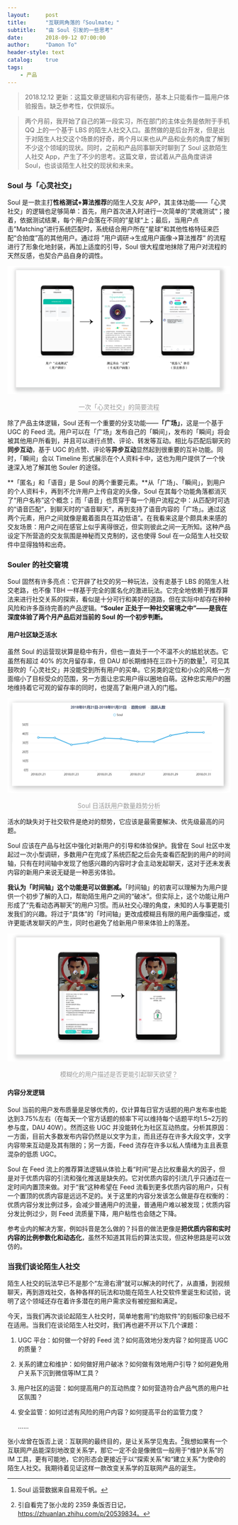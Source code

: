 ```yaml
---
layout:     post
title:      "互联网角落的「Soulmate」"
subtitle:   "由 Soul 引发的一些思考"
date:       2018-09-12 07:00:00
author:     "Damon To"
header-style: text
catalog:    true
tags:
    - 产品
---
```


> 2018.12.12 更新：这篇文章逻辑和内容有硬伤，基本上只能看作一篇用户体验报告。缺乏参考性，仅供娱乐。

> 两个月前，我开始了自己的第一段实习，所在部门的主体业务是依附于手机 QQ 上的一个基于 LBS 的陌生人社交入口。虽然做的是后台开发，但是出于对陌生人社交这个场景的好奇，两个月以来也从产品和业务的角度了解到不少这个领域的现状。同时，之前和产品同事聊天时聊到了 Soul 这款陌生人社交 App，产生了不少的思考。这篇文章，尝试着从产品角度讲讲 Soul，也谈谈陌生人社交的现状和未来。

### Soul 与「心灵社交」

Soul 是一款主打**性格测试+算法推荐**的陌生人交友 APP，其主体功能——「心灵社交」的逻辑也足够简单：首先，用户首次进入时进行一次简单的”灵魂测试“；接着，依据测试结果，每个用户会落在不同的”星球“上；最后，当用户点击”Matching“进行系统匹配时，系统结合用户所在“星球”和其他性格特征来匹配“合拍度”高的其他用户。通过将 ”用户调研→生成用户画像→算法推荐“ 的流程进行了形象化地封装，再加上适度的引导，Soul 很大程度地抹除了用户对流程的天然反感，也契合产品自身的调性。

![](/img/in-post/2018-09-12-soulmate-at-internet-corner/soul_use_logic.png)

<center>    
	<div style="color:orange; border-bottom: 1px solid #d9d9d9;display: inline-block;     color: #999;padding: 1px;">一次「心灵社交」的简要流程</div> 
</center>

除了产品主体逻辑，Soul 还有一个重要的分支功能——**「广场」**，这是一个基于 UGC 的 Feed 流。用户可以在「广场」发布自己的「瞬间」，发布的「瞬间」将会被其他用户所看到，并且可以进行点赞、评论、转发等互动。相比与匹配后聊天的**同步互动**，基于 UGC 的点赞、评论等**异步互动**显然起到很重要的互补功能。同时，「瞬间」会以 Timeline 形式展示在个人资料卡中，这也为用户提供了一个快速深入地了解其他 Souler 的途径。

**「匿名」和「语音」是 Soul 的两个重要元素。**从「广场」、「瞬间」，到用户的个人资料卡，再到不允许用户上传自定的头像，Soul 在其每个功能角落都消灭了“用户名称”这个概念；而「语音」也贯穿于每一个用户流程之中：从匹配时可选的“语音匹配”，到聊天时的“语音聊天”，再到支持了语音内容的「广场」。通过这两个元素，用户之间就像是戴着面具在耳边低语”。在我看来这是个颇具未来感的交友场景：用户之间在感官上似乎离得很近，但实则彼此之间一无所知。这种产品设定下所营造的交友氛围是神秘而又克制的，这也使得 Soul 在一众陌生人社交软件中显得独特和出奇。

### Souler 的社交窘境

Soul 固然有许多亮点：它开辟了社交的另一种玩法，没有走基于 LBS 的陌生人社交老路，也不像 TBH 一样基于完全的匿名化的激进玩法。它完全地依赖于推荐算法来进行社交关系的探索，看似是十分可行和美好的道路，但在实际中却存在种种风险和许多亟待完善的产品逻辑。**“Souler 正处于一种社交窘境之中”——是我在深度体验了两个月产品后对当前的 Soul 的一个初步判断。** 

#### 用户社区缺乏活水

虽然 Soul 的运营现状算是稳中有升，但也一直处于一个不温不火的尴尬状态。它虽然有超过 40% 的次月留存率，但 DAU 却长期维持在三四十万的数量[^1]，可见其鼓吹的「心灵社交」并没能受到所有用户的买单。它另类的定位和小众的风格一方面缩小了目标受众的范围，另一方面让忠实用户得以圈地自萌。这种忠实用户的圈地维持着它可观的留存率的同时，也提高了新用户进入的门槛。

![](/img/in-post/2018-09-12-soulmate-at-internet-corner/soul_dau.png)

<center>    
	<div style="color:orange; border-bottom: 1px solid #d9d9d9;display: inline-block;     color: #999;padding: 1px;">Soul 日活跃用户数量趋势分析</div> 
</center>

活水的缺失对于社交软件是绝对的颓势，它应该是最需要解决、优先级最高的问题。

Soul 应该在产品与社区中强化对新用户的引导和体验保护。我曾在 Soul 社区中发起过一次小型调研，多数用户在完成了系统匹配之后会先查看匹配到的用户的时间轴，只有在时间轴中发现了他感兴趣的内容时才会主动发起聊天，这对于还未发表内容的新用户来说无疑是一种恶劣体验。

**我认为「时间轴」这个功能是可以做删减。**「时间轴」的初衷可以理解为为用户提供一个初步了解的入口，帮助陌生用户之间的“破冰”。但实际上，这个功能让用户形成了“先看动态再聊天”的用户习惯。而从社交心理的角度，未知的人与事更能引发我们的兴趣。将过于“具体”的「时间轴」更改成模糊且有限的用户画像描述，或许更能诱发聊天的产生，同时也避免了给新用户带来体验上的落差。

![](/img/in-post/2018-09-12-soulmate-at-internet-corner/soul_timeline.png)

<center>    
	<div style="color:orange; border-bottom: 1px solid #d9d9d9;display: inline-block;     color: #999;padding: 1px;">模糊化的用户描述是否更能引起聊天欲望？</div> 
</center>

#### 内容分发逻辑

Soul 当前的用户发布质量是足够优秀的，仅计算每日官方话题的用户发布率也能达到3.75%左右（在每天一个官方话题的频率下可以维持每个话题平均1.5~2万的参与度，DAU 40W）。然而这些 UGC 并没能转化为社区互动热度。分析其原因：一方面，目前大多数发布内容仍然是以文字为主，而且还存在许多大段文字，文字内容带来互动是及其有限的；另一方面，Feed 流存在许多以私人情绪为主且表意混杂的低质 UGC。

Soul 在 Feed 流上的推荐算法逻辑从体验上看“时间”是占比权重最大的因子，但是对于优质内容的引流和强化推送是缺失的。它对优质内容的引流几乎只通过在一定时间内置顶来做。对于“我”这种希望在 Feed 流看到更多优质内容的用户，只有一个置顶的优质内容是远远不足的。关于这里的内容分发该怎么做是存在权衡的：优质内容分发比例过多，会减少普通用户的流量，普通用户难以被发现；优质内容分发比例过少，则 Feed 流质量下降，用户粘性也会随之下降。

参考业内的解决方案，例如抖音是怎么做的？抖音的做法更像是**把优质内容和实时内容的比例参数化和动态化**，虽然不知道其背后的算法实现，但这种思路是可以效仿的。

### 当我们谈论陌生人社交

陌生人社交的玩法早已不是那个“左滑右滑”就可以解决的时代了，从直播，到视频聊天，再到游戏社交，各种各样的玩法和功能在陌生人社交软件里诞生和试验，说明了这个领域还存在着许多潜在的用户需求没有被挖掘和满足。

今天，当我们再次谈论起陌生人社交时，简单地套用“约炮软件”的刻板印象已经不在适用。当我们在谈论陌生人社交时，我们再也避不开以下几个课题：

1. UGC 平台：如何做一个好的 Feed 流？如何高效地分发内容？如何提高 UGC 的质量？

2. 关系的建立和维护：如何做好用户破冰？如何做有效地用户引导？如何避免用户关系下沉到微信等IM工具？

3. 用户社区的运营：如何提高用户的互动热度？如何营造符合产品气质的用户社区氛围？

4. 安全监管：如何过滤有风险的用户内容？如何提高平台的监管力度？

   ......

张小龙曾在饭否上说：互联网的最终目的，是让关系学见鬼去。[^2]我想如果有一个互联网产品能深刻地改变关系学，那它一定不会是像微信一般用于“维护关系”的 IM 工具，更有可能地，它的形态会更接近于以“探索关系”和“建立关系”为使命的陌生人社交。我期待着见证这样一款改变关系学的互联网产品的诞生。



[^1]: Soul 运营数据来自易观千帆。
[^2]: 引自看完了张小龙的 2359 条饭否日记，https://zhuanlan.zhihu.com/p/20539834。